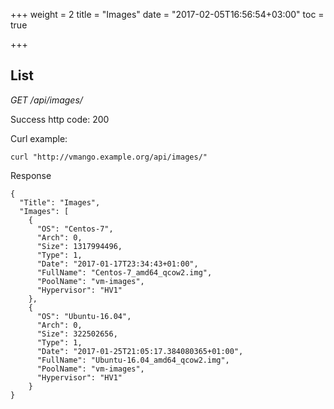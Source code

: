 +++
weight = 2
title = "Images"
date = "2017-02-05T16:56:54+03:00"
toc = true

+++

## List

*GET /api/images/*

Success http code: 200

Curl example:

    curl "http://vmango.example.org/api/images/"

Response

    {
      "Title": "Images",
      "Images": [
        {
          "OS": "Centos-7",
          "Arch": 0,
          "Size": 1317994496,
          "Type": 1,
          "Date": "2017-01-17T23:34:43+01:00",
          "FullName": "Centos-7_amd64_qcow2.img",
          "PoolName": "vm-images",
          "Hypervisor": "HV1"
        },
        {
          "OS": "Ubuntu-16.04",
          "Arch": 0,
          "Size": 322502656,
          "Type": 1,
          "Date": "2017-01-25T21:05:17.384080365+01:00",
          "FullName": "Ubuntu-16.04_amd64_qcow2.img",
          "PoolName": "vm-images",
          "Hypervisor": "HV1"
        }
    }
